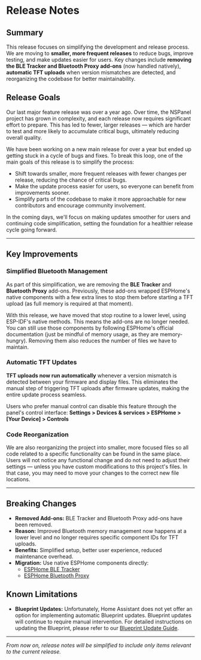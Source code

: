 # Release Notes

## Summary

This release focuses on simplifying the development and release process.
We are moving to **smaller, more frequent releases** to reduce bugs, improve testing, and make updates easier for users.
Key changes include **removing the BLE Tracker and Bluetooth Proxy add-ons** (now handled natively),
**automatic TFT uploads** when version mismatches are detected, and reorganizing the codebase for better maintainability.

## Release Goals

Our last major feature release was over a year ago. Over time, the NSPanel project has grown in complexity,
and each release now requires significant effort to prepare.
This has led to fewer, larger releases — which are harder to test and more likely to accumulate critical bugs, ultimately reducing overall quality.

We have been working on a new main release for over a year but ended up getting stuck in a cycle of bugs and fixes.
To break this loop, one of the main goals of this release is to simplify the process:

- Shift towards smaller, more frequent releases with fewer changes per release, reducing the chance of critical bugs.
- Make the update process easier for users, so everyone can benefit from improvements sooner.
- Simplify parts of the codebase to make it more approachable for new contributors and encourage community involvement.

In the coming days, we'll focus on making updates smoother for users and continuing code simplification,
setting the foundation for a healthier release cycle going forward.

---

## Key Improvements

### Simplified Bluetooth Management

As part of this simplification, we are removing the **BLE Tracker** and **Bluetooth Proxy** add-ons.
Previously, these add-ons wrapped ESPHome's native components with a few extra lines to stop them
before starting a TFT upload (as full memory is required at that moment).

With this release, we have moved that stop routine to a lower level, using ESP-IDF's native methods. This means the add-ons are no longer needed.
You can still use those components by following ESPHome's official documentation (just be mindful of memory usage, as they are memory-hungry).
Removing them also reduces the number of files we have to maintain.

### Automatic TFT Updates

**TFT uploads now run automatically** whenever a version mismatch is detected between your firmware and display files.
This eliminates the manual step of triggering TFT uploads after firmware updates, making the entire update process seamless.

Users who prefer manual control can disable this feature through the panel's control interface:
**Settings > Devices & services > ESPHome > [Your Device] > Controls**

### Code Reorganization

We are also reorganizing the project into smaller, more focused files so all code related to a specific functionality can be found in the same place.
Users will not notice any functional change and do not need to adjust their settings — unless you have custom modifications to this project's files.
In that case, you may need to move your changes to the correct new file locations.

---

## Breaking Changes

- **Removed Add-ons:** BLE Tracker and Bluetooth Proxy add-ons have been removed.
- **Reason:** Improved Bluetooth memory management now happens at a lower level and no longer requires specific component IDs for TFT uploads.
- **Benefits:** Simplified setup, better user experience, reduced maintenance overhead.
- **Migration:** Use native ESPHome components directly:
  - [ESPHome BLE Tracker](https://esphome.io/components/esp32_ble_tracker.html)
  - [ESPHome Bluetooth Proxy](https://esphome.io/components/bluetooth_proxy.html)

## Known Limitations

- **Blueprint Updates:** Unfortunately, Home Assistant does not yet offer an option for implementing automatic Blueprint updates.
  Blueprint updates will continue to require manual intervention. For detailed instructions on updating the Blueprint,
  please refer to our [Blueprint Update Guide](docs/howto.md#update-blueprint).

---

*From now on, release notes will be simplified to include only items relevant to the current release.*
